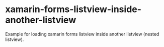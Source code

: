 # xamarin-forms-listview-inside-another-listview
Example for loading xamarin forms listview inside another listview (nested listview).

